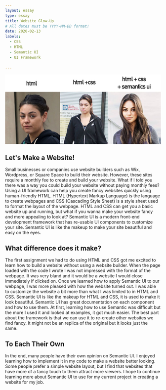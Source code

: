 ```yaml
---
layout: essay
type: essay
title: Website Glow-Up
# All dates must be YYYY-MM-DD format!
date: 2020-02-13
labels:
  - CSS 
  - HTML 
  - Semantic UI
  - UI Framework 
 
---
```



<img class="ui image" src="../images/html.jpg"> 

## Let's Make a Website!
Small businesses or companies use website builders such as Wix, Wordpress, or Square Space to build their website. However, these sites require a monthly fee to create and build your website. What if I told you there was a way you could build your website without paying monthly fees? Using a UI framework can help you create fancy websites quickly using human-friendly HTML. HTML (Hypertext Markup Language) is the language to create webpages and CSS (Cascading Style Sheet) is a style sheet used to format the layout of the webpage. HTML and CSS can get you a basic website up and running, but what if you wanna make your website fancy and more appealing to look at? Semantic UI is a modern front-end development framework that has re-usable UI components to customize your site. Semantic UI is like the makeup to make your site beautiful and easy on the eyes. 

## What difference does it make? 
The first assignment we had to do using HTML and CSS got me excited to learn how to build a website without using a website builder. When the page loaded with the code I wrote I was not impressed with the format of the webpage. It was very bland and it would be a website I would close immediately if clicked on. Once we learned how to apply Semantic UI to our webpage, I was more pleased with how the website turned out. I was able to customize the website a bit more than what I was limited to in HTML and CSS. Semantic UI is like the makeup for HTML and CSS, it is used to make it look beautiful. Semantic UI has great documentation on each component and how to use them. At first, learning how to use Semantic was difficult but the more I used it and looked at examples, it got much easier. The best part about the framework is that we can use it to re-create other websites we find fancy. It might not be an replica of the original but it looks just the same. 

## To Each Their Own
In the end, many people have their own opinion on Semantic UI. I enjoyed learning how to implement it in my code to make a website better looking. Some people prefer a simple website layout, but I find that websites that have more of a fancy touch to them attract more viewers. I hope to continue learning more about Semantic UI to use for my current project in creating a website for my job. 




